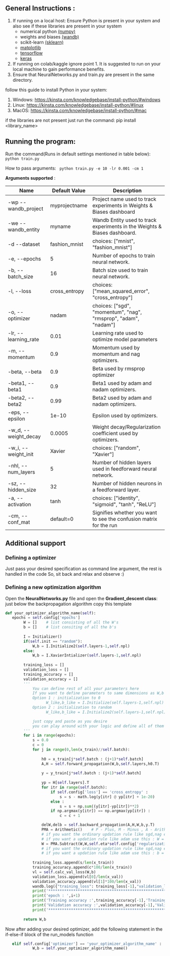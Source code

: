 ## General Instructions :
1. If running on a local host: Ensure Python is present in your system and also see if these libraries are present in your system
   - numerical python [(numpy)](https://numpy.org/doc/stable/user/whatisnumpy.html)
   - weights and biases [(wandb)](https://docs.wandb.ai/?_gl=1*1lup0xs*_ga*NzgyNDk5ODQuMTcwNTU4MzMwNw..*_ga_JH1SJHJQXJ*MTcxMDY3NjQ2MS43Ny4xLjE3MTA2NzY0NjQuNTcuMC4w)
   - scikit-learn [(sklearn)](https://scikit-learn.org/stable/)
   - [matplotlib](https://matplotlib.org/)
   - [tensorflow](https://www.tensorflow.org/)
   - [keras](https://keras.io/guides/)
3. If running on colab/kaggle ignore point 1. It is suggested to run on your local machine to gain performance benefits.
4. Ensure that NeuralNetworks.py and train.py are present in the same directory.

follow this guide to install Python in your system:
1. Windows: https://kinsta.com/knowledgebase/install-python/#windows
2. Linux: https://kinsta.com/knowledgebase/install-python/#linux
3. MacOS: https://kinsta.com/knowledgebase/install-python/#mac

if the libraries are not present just run the command:
  pip install <library_name>

## Running the program:
Run the command(Runs in default settings mentioned in table below): 
``` python train.py ```

How to pass arguments:
``` python train.py -e 10 -lr 0.001 -cm 1```

**Arguments supported** :

| Name        | Default Value   | Description  |
| --------------------- |-------------| -----|
| -wp --wandb_project | myprojectname	| Project name used to track experiments in Weights & Biases dashboard |
| -we	--wandb_entity| myname | Wandb Entity used to track experiments in the Weights & Biases dashboard. |
| -d --dataset | fashion_mnist  |choices: ["mnist", "fashion_mnist"]|
|-e, --epochs|5|Number of epochs to train neural network.|
|-b, --batch_size|16|Batch size used to train neural network.|
|-l, --loss|cross_entropy|choices: ["mean_squared_error", "cross_entropy"]|
|-o, --optimizer	|nadam|choices: ["sgd", "momentum", "nag", "rmsprop", "adam", "nadam"]|
|-lr, --learning_rate|0.01|Learning rate used to optimize model parameters|
|-m, --momentum	|0.9|Momentum used by momentum and nag optimizers.|
|-beta, --beta	|0.9|Beta used by rmsprop optimizer|
|-beta1, --beta1|0.9|Beta1 used by adam and nadam optimizers.|
|-beta2, --beta2|0.99|Beta2 used by adam and nadam optimizers.|
|-eps, --epsilon|1e-10|Epsilon used by optimizers.|
|-w_d, --weight_decay|0.0005|	Weight decay/Regularization coefficient used by optimizers.|
|-w_i, --weight_init|Xavier|	choices: ["random", "Xavier"]|
|-nhl, --num_layers|5|Number of hidden layers used in feedforward neural network.|
|-sz, --hidden_size	|32|	Number of hidden neurons in a feedforward layer.|
|-a, --activation|tanh|	choices: ["identity", "sigmoid", "tanh", "ReLU"]|
|-cm, --conf_mat|default=0|Signifies whether you want to see the confusion matrix for the run|

## Additional support
### Defining a optimizer

Just pass your desired specification as command line argument, the rest is handled in the code
So, sit back and relax and observe :)

### Defining a new optimization algorithm
Open the **NeuralNetworks.py** file and open the **Gradient_descent class**:
just below the backpropagation algorithm copy this template
```python
def your_optimizer_algorithm_name(self):
   epochs = self.config['epochs']
        W = []    # list consisting of all the W's
        b = []    # list consiting of all the b's
        
        I = Initializer()
        if(self.init == "random"):
            W,b = I.Initialize2(self.layers-1,self.npl)
        else:
            W,b = I.XavierIntializer(self.layers-1,self.npl)
        
        training_loss = []
        validation_loss = []
        training_accuracy = []
        validation_accuracy = []
        '''
            You can define rest of all your parameters here
            If you want to define parameters to same dimensions as W,b
            Option 1 : initialization to 0
                  W_like,b_like = I.Initialize(self.layers-1,self.npl)
            Option 2 : initialization to random
                  W_like,b_like = I.Initialize2(self.layers-1,self.npl)

            just copy and paste as you desire
            you can play around with your logic and define all of them accordingly
        '''
        for i in range(epochs):
            s = 0.0
            c = 0
            for j in range(0,len(x_train)//self.batch):
                
                h0 = x_train[j*self.batch : (j+1)*self.batch]
                A,H = self.forward_propagation(W,b,self.layers,h0.T)
                
                y = y_train[j*self.batch : (j+1)*self.batch]
                
                yp = H[self.layers].T
                for itr in range(self.batch):
                    if self.config['loss'] == 'cross_entropy' :
                        s = s - math.log(y[itr] @ yp[itr] + 1e-20)
                    else :
                        s = s + np.sum((y[itr]-yp[itr])**2)
                    if np.argmax(y[itr]) == np.argmax(yp[itr]) :
                        c = c + 1

                delW,delb = self.backward_propagation(A,H,W,b,y.T)
                PMA = Arithmetic()    # P - Plus, M - Minus , A - Arithmetic
                # if you want the ordinary updation rule like sgd,nag etc. :  W = PMA.Subtract(W,delW,self.eta)
                # if you want a updation rule like adam use this : W = PMA.AdamSubtract(W,mW_hat,vW_hat,eps,self.eta)
                W = PMA.Subtract(W,W,self.eta*self.config['regularization'])
                # if you want the ordinary updation rule like sgd,nag etc. : b = PMA.Subtract(b,delb,self.eta)
                # if you want a updation rule like adam use this : b = PMA.AdamSubtract(b,mb_hat,vb_hat,eps,self.eta)   
            
            training_loss.append(s/len(x_train))
            training_accuracy.append(c*100/len(x_train))
            vl = self.calc_val_loss(W,b)
            validation_loss.append(vl[0]/len(x_val))
            validation_accuracy.append(vl[1]*100/len(x_val))
            wandb.log({"training_loss": training_loss[-1],"validation_loss": validation_loss[-1],"training_accuracy":training_accuracy[-1],"validation_accuracy":validation_accuracy[-1],'epoch':i+1})
            print('******************************************************************************************')
            print('epoch : ',i+1)
            print('Training accuracy :',training_accuracy[-1],'Training Loss :',training_loss[-1]) 
            print('Validation accuracy :',validation_accuracy[-1],'Validation Loss :',validation_loss[-1])
            print('******************************************************************************************')
         
        return W,b
```
Now after adding your desired optimizer, add the following statement in the if-else-if block of the run_models function
```python
   elif self.config['optimizer'] == 'your_optimizer_algorithm_name' :
            W,b = self.your_optimizer_algorithm_name()
```

